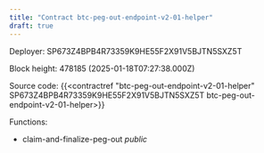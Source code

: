 ```yaml
---
title: "Contract btc-peg-out-endpoint-v2-01-helper"
draft: true
---
```

Deployer: SP673Z4BPB4R73359K9HE55F2X91V5BJTN5SXZ5T


 



Block height: 478185 (2025-01-18T07:27:38.000Z)

Source code: {{<contractref "btc-peg-out-endpoint-v2-01-helper" SP673Z4BPB4R73359K9HE55F2X91V5BJTN5SXZ5T btc-peg-out-endpoint-v2-01-helper>}}

Functions:

* claim-and-finalize-peg-out _public_
